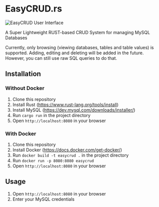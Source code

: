 # EasyCRUD.rs

![EasyCRUD User Interface](https://patrick.garske.link/projects/EasyCRUD.jpg "EasyCRUD User Interface")

A Super Lightweight RUST-based CRUD System for managing MySQL Databases

Currently, only browsing (viewing databases, tables and table values) is supported. Adding, editing and deleting will be added in the future. However, you can still use raw SQL queries to do that.

## Installation

### Without Docker 

1. Clone this repository
2. Install Rust (https://www.rust-lang.org/tools/install)
3. Install MySQL (https://dev.mysql.com/downloads/installer/)
4. Run `cargo run` in the project directory
5. Open `http://localhost:8080` in your browser

### With Docker

1. Clone this repository
2. Install Docker (https://docs.docker.com/get-docker/)
3. Run `docker build -t easycrud .` in the project directory
4. Run `docker run -p 8080:8080 easycrud`
5. Open `http://localhost:8080` in your browser

## Usage

1. Open `http://localhost:8080` in your browser
2. Enter your MySQL credentials

